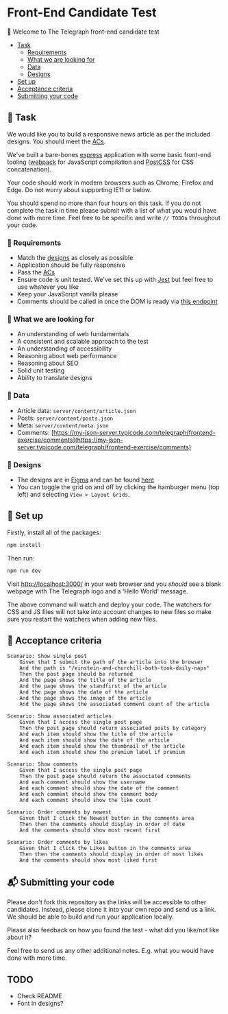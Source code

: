 # Front-End Candidate Test

:wave: Welcome to The Telegraph front-end candidate test

- [Task](#wrench-task)
	- [Requirements](#mega-requirements)
	- [What we are looking for](#mag_right-what-we-are-looking-for)
	- [Data](#open_file_folder-data)
	- [Designs](#art-designs)
- [Set up](#floppy_disk-set-up)
- [Acceptance criteria](#scroll-acceptance-criteria)
- [Submitting your code](#mailbox_with_mail-submitting-your-code)

## :wrench: Task 

We would like you to build a responsive news article as per the included designs. You should meet the [ACs](#scroll-acceptance-criteria).

We've built a bare-bones [express](https://expressjs.com/) application with some basic front-end tooling ([webpack](https://webpack.js.org/) for JavaScript compilation and [PostCSS](https://postcss.org/) for CSS concatenation).

Your code should work in modern browsers such as Chrome, Firefox and Edge. Do not worry about supporting IE11 or below.

You should spend no more than four hours on this task. If you do not complete the task in time please submit with a list of what you would have done with more time. Feel free to be specific and write `// TODO`s throughout your code.

### :mega: Requirements

* Match the [designs](#art-designs) as closely as possible
* Application should be fully responsive
* Pass the [ACs](#scroll-acceptance-criteria)
* Ensure code is unit tested. We've set this up with [Jest](https://jestjs.io/) but feel free to use whatever you like
* Keep your JavaScript vanilla please
* Comments should be called in once the DOM is ready via [this endpoint](https://my-json-server.typicode.com/telegraph/frontend-exercise/comments)

### :mag_right: What we are looking for

* An understanding of web fundamentals
* A consistent and scalable approach to the test
* An understanding of accessibility
* Reasoning about web performance
* Reasoning about SEO
* Solid unit testing
* Ability to translate designs

### :open_file_folder: Data

* Article data: `server/content/article.json`
* Posts: `server/content/posts.json`
* Meta: `server/content/meta.json`
* Comments: [https://my-json-server.typicode.com/telegraph/frontend-exercise/comments](https://my-json-server.typicode.com/telegraph/frontend-exercise/comments)

### :art: Designs

* The designs are in [Figma](https://help.figma.com/article/116-getting-started) and can be found [here](https://www.figma.com/file/aNhLCCBFArm2CgETeo47lV/Article-Template)
* You can toggle the grid on and off by clicking the hamburger menu (top left) and selecting `View > Layout Grids`.

## :floppy_disk: Set up

Firstly, install all of the packages:

```sh
npm install
```

Then run:

```sh
npm run dev
```

Visit [http://localhost:3000/](http://localhost:3000/) in your web browser and you *should* see a blank webpage with The Telegraph logo and a 'Hello World' message.

The above command will watch and deploy your code. The watchers for CSS and JS files will not take into account changes to new files so make sure you restart the watchers when adding new files.

## :scroll: Acceptance criteria

```
Scenario: Show single post
	Given that I submit the path of the article into the browser
	And the path is "/einstein-and-churchill-both-took-daily-naps"
	Then the post page should be returned
	And the page shows the title of the article
	And the page shows the standfirst of the article
	And the page shows the date of the article
	And the page shows the image of the article
	And the page shows the associated comment count of the article
```

```
Scenario: Show associated articles
	Given that I access the single post page
	Then the post page should return associated posts by category
	And each item should show the title of the article 
	And each item should show the date of the article
	And each item should show the thumbnail of the article
	And each item should show the premium label if premium
```

```
Scenario: Show comments
	Given that I access the single post page
	Then the post page should return the associated comments
	And each comment should show the username
	And each comment should show the date of the comment
	And each comment should show the comment body
	And each comment should show the like count
```

```
Scenario: Order comments by newest
	Given that I click the Newest button in the comments area
	Then then the comments should display in order of date
	And the comments should show most recent first
```

```
Scenario: Order comments by likes
	Given that I click the Likes button in the comments area
	Then then the comments should display in order of most likes
	And the comments should show most liked first
```

## :mailbox_with_mail: Submitting your code

Please don't fork this repository as the links will be accessible to other candidates. Instead, please clone it into your own repo and send us a link. We should be able to build and run your application locally.

Please also feedback on how you found the test - what did you like/not like about it?

Feel free to send us any other additional notes. E.g. what you would have done with more time.

## TODO

- Check README
- Font in designs?
